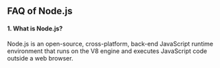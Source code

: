 
## FAQ of Node.js
####  1. What is Node.js?
Node.js is an open-source, cross-platform, back-end JavaScript runtime environment that runs on the V8 engine and executes JavaScript code outside a web browser.
